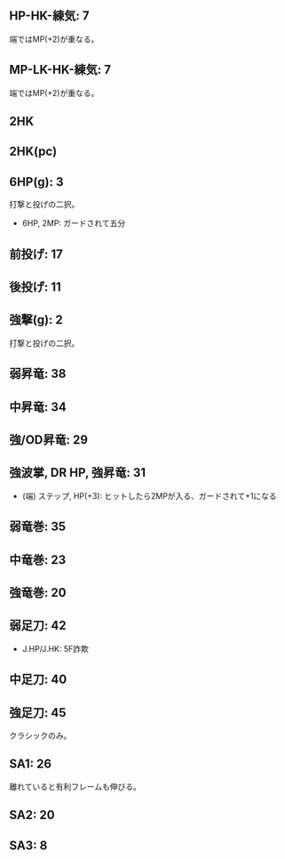 ## HP-HK-練気: 7

端ではMP(+2)が重なる。

## MP-LK-HK-練気: 7

端ではMP(+2)が重なる。

## 2HK

## 2HK(pc)

## 6HP(g): 3

打撃と投げの二択。

- 6HP, 2MP: ガードされて五分

## 前投げ: 17

## 後投げ: 11

## 強撃(g): 2

打撃と投げの二択。

## 弱昇竜: 38

## 中昇竜: 34

## 強/OD昇竜: 29

## 強波掌, DR HP, 強昇竜: 31

- (端) ステップ, HP(+3): ヒットしたら2MPが入る、ガードされて+1になる

## 弱竜巻: 35

## 中竜巻: 23

## 強竜巻: 20

## 弱足刀: 42

- J.HP/J.HK: 5F詐欺

## 中足刀: 40

## 強足刀: 45

クラシックのみ。

## SA1: 26

離れていると有利フレームも伸びる。

## SA2: 20

## SA3: 8
